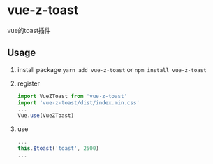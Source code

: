# vue-z-toast

vue的toast插件

## Usage

1. install package
    `yarn add vue-z-toast` or `npm install vue-z-toast`

1. register
    ```javascript
    import VueZToast from 'vue-z-toast'
    import 'vue-z-toast/dist/index.min.css'
    ...
    Vue.use(VueZToast)
    ````

1. use
    ```javascript
    ...
    this.$toast('toast', 2500)
    ...
    ```